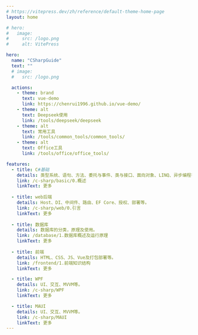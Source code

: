 ```yaml
---
# https://vitepress.dev/zh/reference/default-theme-home-page
layout: home

# hero:
#   image:
#     src: /logo.png
#     alt: VitePress

hero:
  name: "CSharpGuide"
  text: ""
  # image:
  #   src: /logo.png

  actions:
    - theme: brand
      text: vue-demo
      link: https://chenrui1996.github.io/vue-demo/
    - theme: alt
      text: Deepseek使用
      link: /tools/deepseek/deepseek
    - theme: alt
      text: 常用工具
      link: /tools/common_tools/common_tools/
    - theme: alt
      text: Office工具
      link: /tools/office/office_tools/

features:
  - title: C#基础
    details: 类型系统、语句、方法、委托与事件、类与接口、面向对象、LINQ、异步编程等。
    link: /c-sharp/basic/0.概述
    linkText: 更多
      
  - title: web后端
    details: Host、DI、中间件、路由、EF Core、授权、部署等。
    link: /c-sharp/web/0.引言
    linkText: 更多
 
  - title: 数据库 
    details: 数据库的分类，原理及使用。
    link: /database/1.数据库概述及运行原理
    linkText: 更多
  
  - title: 前端 
    details: HTML、CSS、JS、Vue及打包部署等。
    link: /frontend/1.前端知识结构
    linkText: 更多

  - title: WPF
    details: UI、交互、MVVM等。
    link: /c-sharp/WPF
    linkText: 更多

  - title: MAUI
    details: UI、交互、MVVM等。
    link: /c-sharp/MAUI
    linkText: 更多
---
```


<style>
:root {
  --vp-home-hero-name-color: transparent;
  --vp-home-hero-name-background: -webkit-linear-gradient(120deg, #bd34fe, #41d1ff);
}
</style>

<script setup>
import { onMounted } from "vue";

onMounted(() => {
  changeGridClass();
});

const changeGridClass = () => {
    // 选择 .Items 容器
    const itemsContainer = document.querySelector(".VPHomeFeatures .container .items");

    if (itemsContainer) {
        const itemElements = itemsContainer.querySelectorAll(".item");

        if (itemElements.length >= 4) {
            for (let i = 0; i < 3; i++) {
                if (itemElements[i].classList.contains("grid-6")) {
                    itemElements[i].classList.replace("grid-6", "grid-3");
                }
            }

            for (let i = 3; i < 4; i++) {
                if (itemElements[i].classList.contains("grid-6")) {
                    itemElements[i].classList.replace("grid-6", "grid-1");
                }
            }

            for (let i = 4; i < 6; i++) {
                if (itemElements[i].classList.contains("grid-6")) {
                    itemElements[i].classList.replace("grid-6", "grid-2");
                }
            }
        }
    }
}

</script>